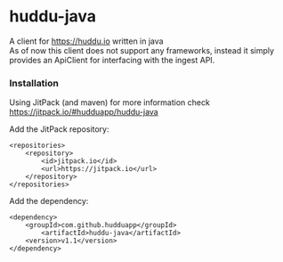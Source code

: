 # huddu-java

A client for https://huddu.io written in java <br>
As of now this client does not support any frameworks, instead it simply provides an ApiClient for interfacing with the
ingest API.

### Installation

Using JitPack (and maven) for more information check https://jitpack.io/#hudduapp/huddu-java

Add the JitPack repository:

    <repositories>
        <repository>
            <id>jitpack.io</id>
            <url>https://jitpack.io</url>
        </repository>
    </repositories>

Add the dependency:

    <dependency>
	    <groupId>com.github.hudduapp</groupId>
	        <artifactId>huddu-java</artifactId>
	    <version>v1.1</version>
	</dependency>
